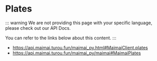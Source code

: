 # Plates

::: warning
We are not providing this page with your specific language, please check out our API Docs.

You can refer to the links below about this content.
:::

- https://api.maimai.turou.fun/maimai_py.html#MaimaiClient.plates
- https://api.maimai.turou.fun/maimai_py/maimai#MaimaiPlates